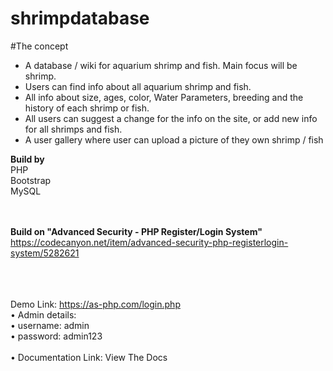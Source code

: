 # shrimpdatabase

#The concept

- A database / wiki for aquarium shrimp and fish. Main focus will be shrimp.
- Users can find info about all aquarium shrimp and fish. 
- All info about size, ages, color, Water Parameters, breeding and the history of each shrimp or fish. 
- All users can suggest a change for the info on the site, or add new info for all shrimps and fish. 
- A user gallery where user can upload a picture of they own shrimp / fish

**Build by**<br>
PHP<br>
Bootstrap <br>
MySQL <br>

<br><br>
**Build on "Advanced Security - PHP Register/Login System"**
<br>
https://codecanyon.net/item/advanced-security-php-registerlogin-system/5282621
<br><br>


<br><br>
Demo Link: https://as-php.com/login.php 
<br>
• Admin details: 
<br>
• username: admin 
<br>
• password: admin123 
<br><br>• 
Documentation Link: View The Docs
